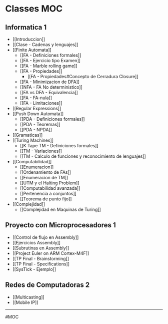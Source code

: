 # Classes MOC
## Informatica 1
- [[Introduccion]]
- [[Clase - Cadenas y lenguajes]]
- [[Finite Automata]]
	- [[FA - Definiciones formales]]
	- [[FA - Ejercicio tipo Examen]]
	- [[FA - Marble rolling game]]
	- [[FA - Propiedades]]
		- [[FA - Propiedades#Concepto de Cerradura Closure]]
	- [[FA - Minimizacion de DFA]]
	- [[NFA - FA No deterministico]]
	- [[FA vs DFA - Equivalencia]]
	- [[FA - FA-nula]]
	- [[FA - Limitaciones]]
- [[Regular Expressions]]
- [[Push Down Automata]]
	- [[PDA - Definiciones formales]]
	- [[PDA - Teoremas]]
	- [[PDA - NPDA]]
- [[Gramaticas]]
- [[Turing Machines]]
	- [[K Tape TM - Definiciones formales]]
	- [[TM - Variaciones]]
	- [[TM - Calculo de funciones y reconocimiento de lenguajes]]
- [[Computabilidad]]
	- [[Enumeracion]]
	- [[Ordenamiento de FAs]]
	- [[Enumeracion de TM]]
	- [[UTM y el Halting Problem]]
	- [[Computabilidad avanzada]]
	- [[Pertenencia a conjuntos]]
	- [[Teorema de punto fijo]]
- [[Complejidad]]
	- [[Complejidad en Maquinas de Turing]]

## Proyecto con Microprocesadores 1
- [[Control de flujo en Assembly]]
- [[Ejercicios Assembly]]
- [[Subrutinas en Assembly]]
- [[Project Euler on ARM Cortex-M4F]]
- [[TP Final - Brainstorming]]
- [[TP Final - Specifications]]
- [[SysTick - Ejemplo]]

## Redes de Computadoras 2
- [[Multicasting]]
- [[Mobile IP]]

---
#MOC 